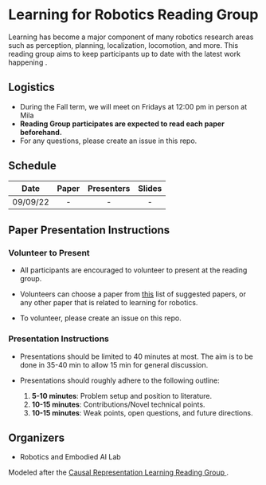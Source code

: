 # Learning for Robotics Reading Group
Learning has become a major component of many robotics research areas such as perception, planning, localization, locomotion, and more. This reading group aims to keep participants up 
to date with the latest work happening .

## Logistics
- During the Fall term, we will meet on Fridays at 12:00 pm in person at Mila
- **Reading Group participates are expected to read each paper beforehand.**
- For any questions, please create an issue in this repo.

## Schedule
|   Date   | Paper |  Presenters  | Slides |
|:--------:|:-------:|:------:|:--------:|
| 09/09/22 | - | - | - |

## Paper Presentation Instructions

### Volunteer to Present
- All participants are encouraged to volunteer to present at the reading group. 


- Volunteers can choose a paper from [this](suggested-papers.md) list of suggested papers, or any other paper that is 
related to learning for robotics. 


- To volunteer, please create an issue on this repo.


### Presentation Instructions
- Presentations should be limited to 40 minutes at most. The aim is to be done in 35-40 min to allow 15 min for general 
  discussion.


- Presentations should roughly adhere to the following outline:
  1. **5-10 minutes**: Problem setup and position to literature.
  2. **10-15 minutes**: Contributions/Novel technical points.
  3. **10-15 minutes**: Weak points, open questions, and future directions.


## Organizers
- Robotics and Embodied AI Lab


Modeled after the [Causal Representation Learning Reading Group
](https://github.com/csquires/causal-rep-learning-reading-group).

